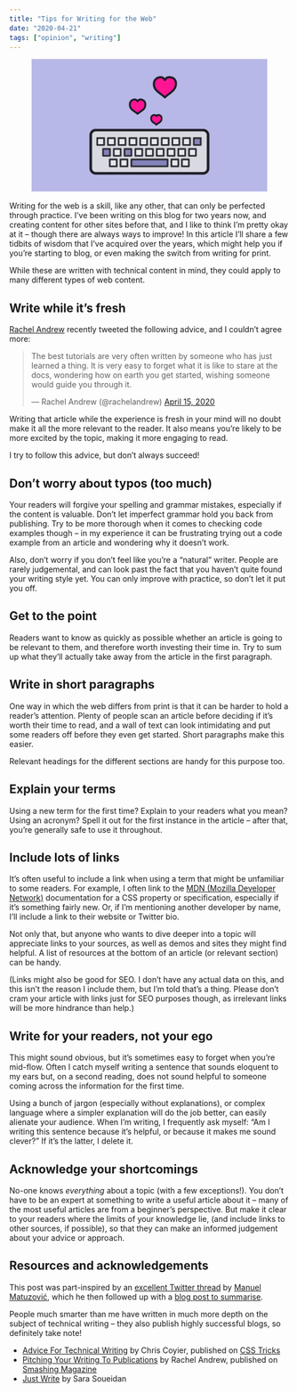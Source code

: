 ```yaml
---
title: "Tips for Writing for the Web"
date: "2020-04-21"
tags: ["opinion", "writing"]
---
```


<figure>
  <img src="tips-for-writing-for-the-web.svg" alt="Illustrations of a keyboard with pink floating hearts">
</figure>

Writing for the web is a skill, like any other, that can only be perfected through practice. I’ve been writing on this blog for two years now, and creating content for other sites before that, and I like to think I’m pretty okay at it – though there are always ways to improve! In this article I’ll share a few tidbits of wisdom that I’ve acquired over the years, which might help you if you’re starting to blog, or even making the switch from writing for print.

While these are written with technical content in mind, they could apply to many different types of web content.

## Write while it’s fresh

[Rachel Andrew](https://twitter.com/rachelandrew) recently tweeted the following advice, and I couldn’t agree more:

<blockquote class="twitter-tweet"><p lang="en" dir="ltr">The best tutorials are very often written by someone who has just learned a thing. It is very easy to forget what it is like to stare at the docs, wondering how on earth you get started, wishing someone would guide you through it.</p>&mdash; Rachel Andrew (@rachelandrew) <a href="https://twitter.com/rachelandrew/status/1250371683233431553?ref_src=twsrc%5Etfw">April 15, 2020</a></blockquote>

Writing that article while the experience is fresh in your mind will no doubt make it all the more relevant to the reader. It also means you’re likely to be more excited by the topic, making it more engaging to read.

I try to follow this advice, but don’t always succeed!

## Don’t worry about typos (too much)

Your readers will forgive your spelling and grammar mistakes, especially if the content is valuable. Don’t let imperfect grammar hold you back from publishing. Try to be more thorough when it comes to checking code examples though – in my experience it can be frustrating trying out a code example from an article and wondering why it doesn’t work.

Also, don’t worry if you don’t feel like you’re a “natural” writer. People are rarely judgemental, and can look past the fact that you haven’t quite found your writing style yet. You can only improve with practice, so don’t let it put you off.

## Get to the point

Readers want to know as quickly as possible whether an article is going to be relevant to them, and therefore worth investing their time in. Try to sum up what they’ll actually take away from the article in the first paragraph.

## Write in short paragraphs

One way in which the web differs from print is that it can be harder to hold a reader’s attention. Plenty of people scan an article before deciding if it’s worth their time to read, and a wall of text can look intimidating and put some readers off before they even get started. Short paragraphs make this easier.

Relevant headings for the different sections are handy for this purpose too.

## Explain your terms

Using a new term for the first time? Explain to your readers what you mean? Using an acronym? Spell it out for the first instance in the article – after that, you’re generally safe to use it throughout.

## Include lots of links

It’s often useful to include a link when using a term that might be unfamiliar to some readers. For example, I often link to the [MDN (Mozilla Developer Network)](https://developer.mozilla.org/en-US/) documentation for a CSS property or specification, especially if it’s something fairly new. Or, if I’m mentioning another developer by name, I’ll include a link to their website or Twitter bio.

Not only that, but anyone who wants to dive deeper into a topic will appreciate links to your sources, as well as demos and sites they might find helpful. A list of resources at the bottom of an article (or relevant section) can be handy.

(Links might also be good for SEO. I don’t have any actual data on this, and this isn’t the reason I include them, but I’m told that’s a thing. Please don’t cram your article with links just for SEO purposes though, as irrelevant links will be more hindrance than help.)

## Write for your readers, not your ego

This might sound obvious, but it’s sometimes easy to forget when you’re mid-flow. Often I catch myself writing a sentence that sounds eloquent to my ears but, on a second reading, does not sound helpful to someone coming across the information for the first time.

Using a bunch of jargon (especially without explanations), or complex language where a simpler explanation will do the job better, can easily alienate your audience. When I’m writing, I frequently ask myself: “Am I writing this sentence because it’s helpful, or because it makes me sound clever?” If it’s the latter, I delete it.

## Acknowledge your shortcomings

No-one knows _everything_ about a topic (with a few exceptions!). You don’t have to be an expert at something to write a useful article about it – many of the most useful articles are from a beginner’s perspective. But make it clear to your readers where the limits of your knowledge lie, (and include links to other sources, if possible), so that they can make an informed judgement about your advice or approach.

## Resources and acknowledgements

This post was part-inspired by an [excellent Twitter thread](https://twitter.com/mmatuzo/status/1251857510186856449?s=20) by [Manuel Matuzović](https://twitter.com/mmatuzo), which he then followed up with a [blog post to summarise](https://www.matuzo.at/blog/blogging/).

People much smarter than me have written in much more depth on the subject of technical writing – they also publish highly successful blogs, so definitely take note!

- [Advice For Technical Writing](https://css-tricks.com/advice-for-technical-writing/) by Chris Coyier, published on [CSS Tricks](https://css-tricks.com)
- [Pitching Your Writing To Publications](https://www.smashingmagazine.com/2019/08/pitching-writing-publications/) by Rachel Andrew, published on [Smashing Magazine](https://www.smashingmagazine.com)
- [Just Write](https://www.sarasoueidan.com/desk/just-write/) by Sara Soueidan
